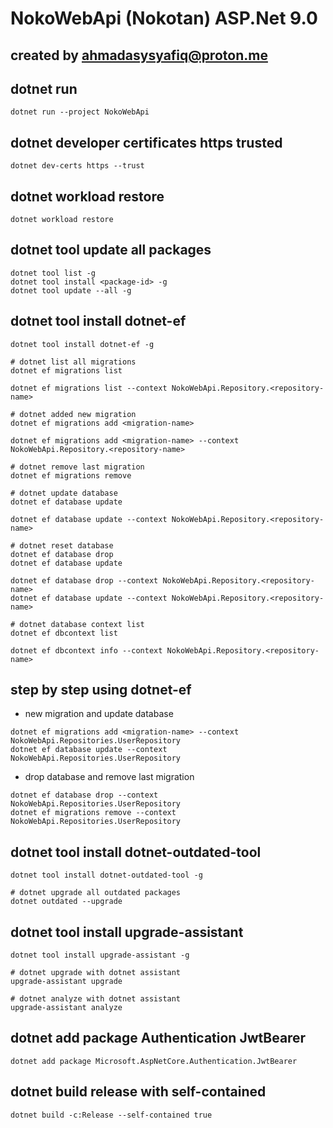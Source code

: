 # NokoWebApi (Nokotan) ASP.Net 9.0

## created by <ahmadasysyafiq@proton.me>

## dotnet run

```shell
dotnet run --project NokoWebApi
```

## dotnet developer certificates https trusted

```shell
dotnet dev-certs https --trust
```

## dotnet workload restore

```shell
dotnet workload restore
```

## dotnet tool update all packages

```shell
dotnet tool list -g
dotnet tool install <package-id> -g
dotnet tool update --all -g
```

## dotnet tool install dotnet-ef

```shell
dotnet tool install dotnet-ef -g

# dotnet list all migrations
dotnet ef migrations list

dotnet ef migrations list --context NokoWebApi.Repository.<repository-name>

# dotnet added new migration
dotnet ef migrations add <migration-name>

dotnet ef migrations add <migration-name> --context NokoWebApi.Repository.<repository-name>

# dotnet remove last migration
dotnet ef migrations remove

# dotnet update database
dotnet ef database update

dotnet ef database update --context NokoWebApi.Repository.<repository-name>

# dotnet reset database
dotnet ef database drop
dotnet ef database update

dotnet ef database drop --context NokoWebApi.Repository.<repository-name>
dotnet ef database update --context NokoWebApi.Repository.<repository-name>

# dotnet database context list
dotnet ef dbcontext list

dotnet ef dbcontext info --context NokoWebApi.Repository.<repository-name>
```

## step by step using dotnet-ef
- new migration and update database

```shell
dotnet ef migrations add <migration-name> --context NokoWebApi.Repositories.UserRepository
dotnet ef database update --context NokoWebApi.Repositories.UserRepository
```

- drop database and remove last migration

```shell
dotnet ef database drop --context NokoWebApi.Repositories.UserRepository
dotnet ef migrations remove --context NokoWebApi.Repositories.UserRepository
```

## dotnet tool install dotnet-outdated-tool

```shell
dotnet tool install dotnet-outdated-tool -g

# dotnet upgrade all outdated packages
dotnet outdated --upgrade
```

## dotnet tool install upgrade-assistant

```shell
dotnet tool install upgrade-assistant -g

# dotnet upgrade with dotnet assistant
upgrade-assistant upgrade

# dotnet analyze with dotnet assistant
upgrade-assistant analyze
```

## dotnet add package Authentication JwtBearer

```shell
dotnet add package Microsoft.AspNetCore.Authentication.JwtBearer
```

## dotnet build release with self-contained

```shell
dotnet build -c:Release --self-contained true
```

